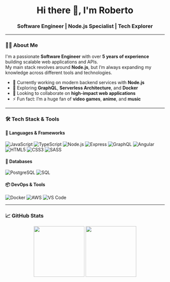 <h1 align="center">Hi there 👋, I'm Roberto</h1>
<h3 align="center">Software Engineer | Node.js Specialist | Tech Explorer</h3>

---

### 👨‍💻 About Me

I'm a passionate **Software Engineer** with over **5 years of experience** building scalable web applications and APIs.  
My main stack revolves around **Node.js**, but I’m always expanding my knowledge across different tools and technologies.

- 🔭 Currently working on modern backend services with **Node.js**
- 🌱 Exploring **GraphQL**, **Serverless Architecture**, and **Docker**
- 👯 Looking to collaborate on **high-impact web applications**
- ⚡ Fun fact: I’m a huge fan of **video games**, **anime**, and **music**

---

### 🛠️ Tech Stack & Tools

#### 🚀 Languages & Frameworks

<img alt="JavaScript" src="https://img.shields.io/badge/-JavaScript-F7DF1E?style=flat&logo=javascript&logoColor=000" />
<img alt="TypeScript" src="https://img.shields.io/badge/-TypeScript-3178C6?style=flat&logo=typescript&logoColor=fff" />
<img alt="Node.js" src="https://img.shields.io/badge/-Node.js-339933?style=flat&logo=node.js&logoColor=fff" />
<img alt="Express" src="https://img.shields.io/badge/-Express-000000?style=flat&logo=express&logoColor=fff" />
<img alt="GraphQL" src="https://img.shields.io/badge/-GraphQL-E10098?style=flat&logo=graphql&logoColor=fff" />
<img alt="Angular" src="https://img.shields.io/badge/-Angular-DD0031?style=flat&logo=angular&logoColor=fff" />
<img alt="HTML5" src="https://img.shields.io/badge/-HTML5-E34F26?style=flat&logo=html5&logoColor=fff" />
<img alt="CSS3" src="https://img.shields.io/badge/-CSS3-1572B6?style=flat&logo=css3&logoColor=fff" />
<img alt="SASS" src="https://img.shields.io/badge/-SASS-CC6699?style=flat&logo=sass&logoColor=fff" />

#### 💾 Databases

<img alt="PostgreSQL" src="https://img.shields.io/badge/-PostgreSQL-4169E1?style=flat&logo=postgresql&logoColor=fff" />
<img alt="SQL" src="https://img.shields.io/badge/-SQL-4479A1?style=flat&logo=sqlite&logoColor=fff" />

#### 📦 DevOps & Tools

<img alt="Docker" src="https://img.shields.io/badge/-Docker-2496ED?style=flat&logo=docker&logoColor=fff" />
<img alt="AWS" src="https://img.shields.io/badge/-AWS-232F3E?style=flat&logo=amazon-aws&logoColor=fff" />
<img alt="VS Code" src="https://img.shields.io/badge/-VS_Code-007ACC?style=flat&logo=visual-studio-code&logoColor=fff" />

---

### 📈 GitHub Stats

<p align="center">
  <img height="160em" src="https://github-readme-stats.vercel.app/api?username=robertoglez&show_icons=true&theme=radical&locale=en" />
  <img height="160em" src="https://github-readme-stats.vercel.app/api/top-langs/?username=robertoglez&layout=compact&theme=radical&locale=en" />
</p>
